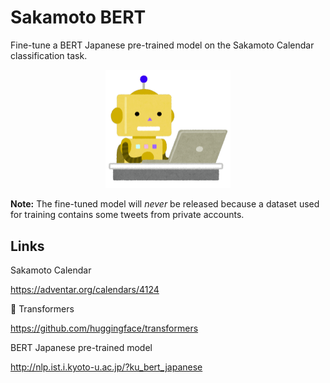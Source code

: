 # Sakamoto BERT

Fine-tune a BERT Japanese pre-trained model on the Sakamoto Calendar classification task.

<p align="center">
    <img src="bert_robot.png" width=200>
</p>

**Note:** The fine-tuned model will *never* be released because a dataset used for training contains some tweets from private accounts.

## Links

Sakamoto Calendar

https://adventar.org/calendars/4124

:hugs: Transformers

https://github.com/huggingface/transformers

BERT Japanese pre-trained model

http://nlp.ist.i.kyoto-u.ac.jp/?ku_bert_japanese
